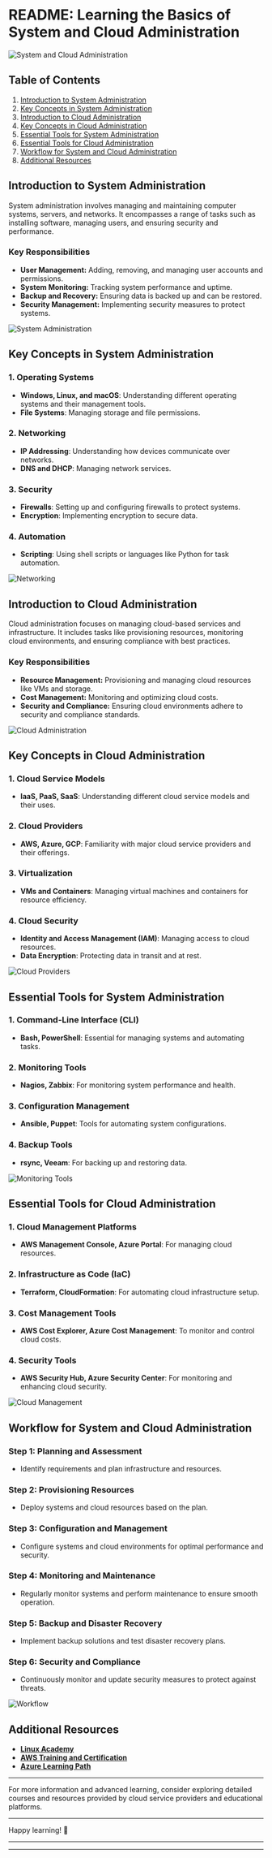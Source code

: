 # README: Learning the Basics of System and Cloud Administration

![System and Cloud Administration](https://example.com/images/system-cloud-admin.jpg)

## Table of Contents

1. [Introduction to System Administration](#introduction-to-system-administration)
2. [Key Concepts in System Administration](#key-concepts-in-system-administration)
3. [Introduction to Cloud Administration](#introduction-to-cloud-administration)
4. [Key Concepts in Cloud Administration](#key-concepts-in-cloud-administration)
5. [Essential Tools for System Administration](#essential-tools-for-system-administration)
6. [Essential Tools for Cloud Administration](#essential-tools-for-cloud-administration)
7. [Workflow for System and Cloud Administration](#workflow-for-system-and-cloud-administration)
8. [Additional Resources](#additional-resources)

## Introduction to System Administration

System administration involves managing and maintaining computer systems, servers, and networks. It encompasses a range of tasks such as installing software, managing users, and ensuring security and performance.

### Key Responsibilities

- **User Management:** Adding, removing, and managing user accounts and permissions.
- **System Monitoring:** Tracking system performance and uptime.
- **Backup and Recovery:** Ensuring data is backed up and can be restored.
- **Security Management:** Implementing security measures to protect systems.

![System Administration](https://example.com/images/system-admin.jpg)

## Key Concepts in System Administration

### 1. Operating Systems

- **Windows, Linux, and macOS**: Understanding different operating systems and their management tools.
- **File Systems**: Managing storage and file permissions.

### 2. Networking

- **IP Addressing**: Understanding how devices communicate over networks.
- **DNS and DHCP**: Managing network services.

### 3. Security

- **Firewalls**: Setting up and configuring firewalls to protect systems.
- **Encryption**: Implementing encryption to secure data.

### 4. Automation

- **Scripting**: Using shell scripts or languages like Python for task automation.

![Networking](https://example.com/images/networking.jpg)

## Introduction to Cloud Administration

Cloud administration focuses on managing cloud-based services and infrastructure. It includes tasks like provisioning resources, monitoring cloud environments, and ensuring compliance with best practices.

### Key Responsibilities

- **Resource Management:** Provisioning and managing cloud resources like VMs and storage.
- **Cost Management:** Monitoring and optimizing cloud costs.
- **Security and Compliance:** Ensuring cloud environments adhere to security and compliance standards.

![Cloud Administration](https://example.com/images/cloud-admin.jpg)

## Key Concepts in Cloud Administration

### 1. Cloud Service Models

- **IaaS, PaaS, SaaS**: Understanding different cloud service models and their uses.

### 2. Cloud Providers

- **AWS, Azure, GCP**: Familiarity with major cloud service providers and their offerings.

### 3. Virtualization

- **VMs and Containers**: Managing virtual machines and containers for resource efficiency.

### 4. Cloud Security

- **Identity and Access Management (IAM)**: Managing access to cloud resources.
- **Data Encryption**: Protecting data in transit and at rest.

![Cloud Providers](https://example.com/images/cloud-providers.jpg)

## Essential Tools for System Administration

### 1. Command-Line Interface (CLI)

- **Bash, PowerShell**: Essential for managing systems and automating tasks.

### 2. Monitoring Tools

- **Nagios, Zabbix**: For monitoring system performance and health.

### 3. Configuration Management

- **Ansible, Puppet**: Tools for automating system configurations.

### 4. Backup Tools

- **rsync, Veeam**: For backing up and restoring data.

![Monitoring Tools](https://example.com/images/monitoring-tools.jpg)

## Essential Tools for Cloud Administration

### 1. Cloud Management Platforms

- **AWS Management Console, Azure Portal**: For managing cloud resources.

### 2. Infrastructure as Code (IaC)

- **Terraform, CloudFormation**: For automating cloud infrastructure setup.

### 3. Cost Management Tools

- **AWS Cost Explorer, Azure Cost Management**: To monitor and control cloud costs.

### 4. Security Tools

- **AWS Security Hub, Azure Security Center**: For monitoring and enhancing cloud security.

![Cloud Management](https://example.com/images/cloud-management.jpg)

## Workflow for System and Cloud Administration

### Step 1: Planning and Assessment

- Identify requirements and plan infrastructure and resources.

### Step 2: Provisioning Resources

- Deploy systems and cloud resources based on the plan.

### Step 3: Configuration and Management

- Configure systems and cloud environments for optimal performance and security.

### Step 4: Monitoring and Maintenance

- Regularly monitor systems and perform maintenance to ensure smooth operation.

### Step 5: Backup and Disaster Recovery

- Implement backup solutions and test disaster recovery plans.

### Step 6: Security and Compliance

- Continuously monitor and update security measures to protect against threats.

![Workflow](https://example.com/images/workflow.jpg)

## Additional Resources

- **[Linux Academy](https://linuxacademy.com)**
- **[AWS Training and Certification](https://aws.amazon.com/training)**
- **[Azure Learning Path](https://docs.microsoft.com/en-us/learn/azure)**

---

For more information and advanced learning, consider exploring detailed courses and resources provided by cloud service providers and educational platforms.

---

Happy learning! 🎉

---


---


